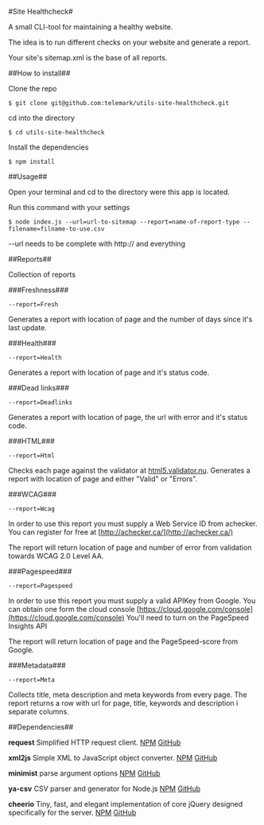#Site Healthcheck#

A small CLI-tool for maintaining a healthy website.

The idea is to run different checks on your website and generate a report.

Your site's sitemap.xml is the base of all reports.

##How to install##

Clone the repo

```
$ git clone git@github.com:telemark/utils-site-healthcheck.git
```

cd into the directory

```
$ cd utils-site-healthcheck
```

Install the dependencies

```
$ npm install
```

##Usage##

Open your terminal and cd to the directory were this app is located.

Run this command with your settings

```
$ node index.js --url=url-to-sitemap --report=name-of-report-type --filename=filname-to-use.csv
```

--url needs to be complete with http:// and everything

##Reports##

Collection of reports

###Freshness###
```
--report=Fresh
```

Generates a report with location of page and the number of days since it's last update.

###Health###
```
--report=Health
```

Generates a report with location of page and it's status code.

###Dead links###
```
--report=Deadlinks
```

Generates a report with location of page, the url with error and it's status code.

###HTML###
```
--report=Html
```

Checks each page against the validator at [html5.validator.nu](http://html5.validator.nu).
Generates a report with location of page and either "Valid" or "Errors".

###WCAG###
```
--report=Wcag
```

In order to use this report you must supply a Web Service ID from achecker.
You can register for free at [http://achecker.ca/](http://achecker.ca/)

The report will return location of page and number of error from validation towards WCAG 2.0 Level AA.

###Pagespeed###
```
--report=Pagespeed
```

In order to use this report you must supply a valid APIKey from Google. You can obtain one form the cloud console [https://cloud.google.com/console](https://cloud.google.com/console)
You'll need to turn on the PageSpeed Insights API

The report will return location of page and the PageSpeed-score from Google.

###Metadata###
```
--report=Meta
```

Collects title, meta description and meta keywords from every page.
The report returns a row with url for page, title, keywords and description i separate columns.

##Dependencies##

**request**
Simplified HTTP request client.
[NPM](https://www.npmjs.org/package/request) [GitHub](https://github.com/mikeal/request)

**xml2js**
Simple XML to JavaScript object converter.
[NPM](https://www.npmjs.org/package/xml2js) [GitHub](https://github.com/Leonidas-from-XIV/node-xml2js)

**minimist**
parse argument options
[NPM](https://www.npmjs.org/package/minimist) [GitHub](https://github.com/substack/minimist)

**ya-csv**
CSV parser and generator for Node.js
[NPM](https://www.npmjs.org/package/ya-csv) [GitHub](https://github.com/koles/ya-csv)

**cheerio**
Tiny, fast, and elegant implementation of core jQuery designed specifically for the server.
[NPM](https://www.npmjs.org/package/cheerio) [GitHub](https://github.com/MatthewMueller/cheerio)